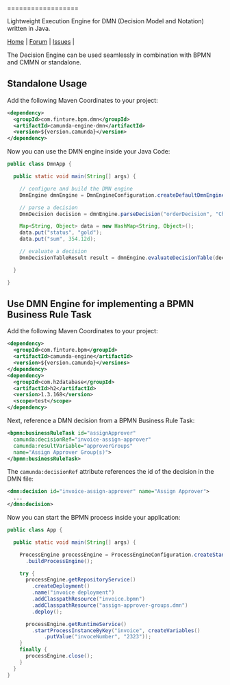 
==================

Lightweight Execution Engine for DMN (Decision Model and Notation) written in Java.

<p>
  <a href="http://camunda.org/">Home</a> |
  <a href="http://camunda.org/community/forum.html">Forum</a> |
  <a href="https://app.camunda.com/jira/browse/CAM">Issues</a> |
</p>

The Decision Engine can be used seamlessly in combination with BPMN and CMMN or standalone.

## Standalone Usage

Add the following Maven Coordinates to your project:

```xml
<dependency>
  <groupId>com.finture.bpm.dmn</groupId>
  <artifactId>camunda-engine-dmn</artifactId>
  <version>${version.camunda}</version>
</dependency>
```

Now you can use the DMN engine inside your Java Code:

```java
public class DmnApp {

  public static void main(String[] args) {

    // configure and build the DMN engine
    DmnEngine dmnEngine = DmnEngineConfiguration.createDefaultDmnEngineConfiguration().buildEngine();

    // parse a decision
    DmnDecision decision = dmnEngine.parseDecision("orderDecision", "CheckOrder.dmn");

    Map<String, Object> data = new HashMap<String, Object>();
    data.put("status", "gold");
    data.put("sum", 354.12d);

    // evaluate a decision
    DmnDecisionTableResult result = dmnEngine.evaluateDecisionTable(decision, data);

  }

}
```

## Use DMN Engine for implementing a BPMN Business Rule Task

Add the following Maven Coordinates to your project:
```xml
<dependency>
  <groupId>com.finture.bpm</groupId>
  <artifactId>camunda-engine</artifactId>
  <version>${version.camunda}</versions>
</dependency>
<dependency>
  <groupId>com.h2database</groupId>
  <artifactId>h2</artifactId>
  <version>1.3.168</version>
  <scope>test</scope>
</dependency>
```

Next, reference a DMN decision from a BPMN Business Rule Task:

```xml
<bpmn:businessRuleTask id="assignApprover"
  camunda:decisionRef="invoice-assign-approver"
  camunda:resultVariable="approverGroups"
  name="Assign Approver Group(s)">
</bpmn:businessRuleTask>
```
The `camunda:decisionRef` attribute references the id of the decision in the DMN file:

```xml
<dmn:decision id="invoice-assign-approver" name="Assign Approver">
  ...
</dmn:decision>
```

Now you can start the BPMN process inside your application:

```java
public class App {

  public static void main(String[] args) {

    ProcessEngine processEngine = ProcessEngineConfiguration.createStandaloneInMemProcessEngineConfiguration()
      .buildProcessEngine();

    try {
      processEngine.getRepositoryService()
        .createDeployment()
        .name("invoice deployment")
        .addClasspathResource("invoice.bpmn")
        .addClasspathResource("assign-approver-groups.dmn")
        .deploy();

      processEngine.getRuntimeService()
        .startProcessInstanceByKey("invoice", createVariables()
            .putValue("invoceNumber", "2323"));
    }
    finally {
      processEngine.close();
    }
  }
}
```
